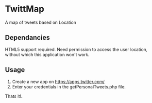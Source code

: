 TwittMap
========

A map of tweets based on Location

Dependancies
------------

HTML5 support required.
Need permission to access the user location, without which this application won't work.

Usage
-----

1. Create a new app on https://apps.twitter.com/ 
2. Enter your credentials in the getPersonalTweets.php file.

Thats it!.
